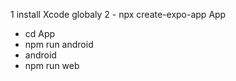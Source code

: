 1 install Xcode globaly
2 - npx create-expo-app App   
- cd App
- npm run android
- android
- npm run web
